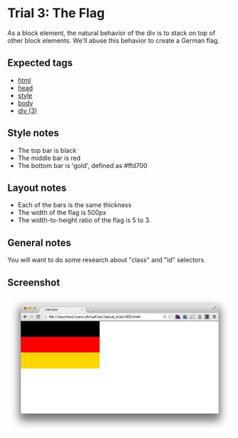 Trial 3: The Flag
====================
As a block element, the natural behavior of the div is to stack on top of other block elements. We'll abuse this behavior to create a German flag.

Expected tags
-------------
* [html](https://developer.mozilla.org/en-US/docs/Web/HTML/Element/html)
* [head](https://developer.mozilla.org/en-US/docs/Web/HTML/Element/head)
* [style](https://developer.mozilla.org/en-US/docs/Web/HTML/Element/style)
* [body](https://developer.mozilla.org/en-US/docs/Web/HTML/Element/body)
* [div (3)](https://developer.mozilla.org/en-US/docs/Web/HTML/Element/div)

Style notes
-----------
* The top bar is black
* The middle bar is red
* The bottom bar is 'gold', defined as #ffd700

Layout notes
------------
* Each of the bars is the same thickness
* The width of the flag is 500px
* The width-to-height ratio of the flag is 5 to 3.

General notes
-------------
You will want to do some research about "class" and "id" selectors.

Screenshot
----------
![Third screen](screens/003.png?raw=true)
